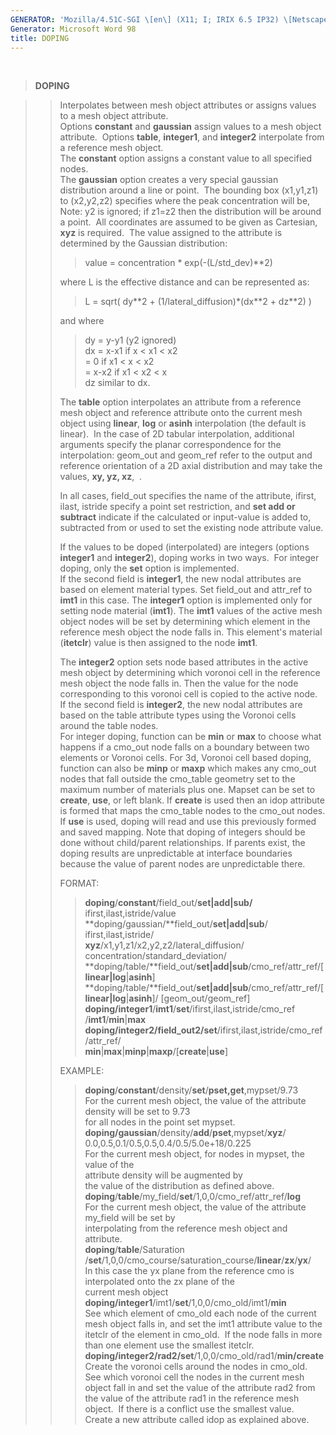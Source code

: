 ```yaml
---
GENERATOR: 'Mozilla/4.51C-SGI \[en\] (X11; I; IRIX 6.5 IP32) \[Netscape\]'
Generator: Microsoft Word 98
title: DOPING
---
```


 

> **DOPING**

> > Interpolates between mesh object attributes or assigns values to a
> > mesh object attribute.\
> > Options **constant** and **gaussian** assign values to a mesh object
> > attribute.  Options **table**, **integer1**, and **integer2**
> > interpolate from a reference mesh object.\
> > The **constant** option assigns a constant value to all specified
> > nodes.\
> > The **gaussian** option creates a very special gaussian distribution
> > around a line or point.  The bounding box (x1,y1,z1) to (x2,y2,z2)
> > specifies where the peak concentration will be, Note: y2 is ignored;
> > if z1=z2 then the distribution will be around a point.  All
> > coordinates are assumed to be given as Cartesian, **xyz** is
> > required.  The value assigned to the attribute is determined by the
> > Gaussian distribution:
> >
> > > value = concentration \* exp(-(L/std\_dev)\*\*2)
> >
> > where L is the effective distance and can be represented as:
> >
> > > L = sqrt( dy\*\*2 + (1/lateral\_diffusion)\*(dx\*\*2 + dz\*\*2) )
> >
> > and where
> >
> > > dy = y-y1 (y2 ignored)\
> > > dx = x-x1 if x &lt; x1 &lt; x2\
> > > = 0 if x1 &lt; x &lt; x2\
> > > = x-x2 if x1 &lt; x2 &lt; x\
> > > dz similar to dx.
> >
> > The **table** option interpolates an attribute from a reference mesh
> > object and reference attribute onto the current mesh object using
> > **linear**, **log** or **asinh** interpolation (the default is
> > linear).  In the case of 2D tabular interpolation, additional
> > arguments specify the planar correspondence for the interpolation:
> > geom\_out and geom\_ref refer to the output and reference
> > orientation of a 2D axial distribution and may take the values,
> > **xy, yz, xz**,  .
> >
> > In all cases, field\_out specifies the name of the attribute,
> > ifirst, ilast, istride specify a point set restriction, and **set
> > add or subtract** indicate if the calculated or input-value is added
> > to, subtracted from or used to set the existing node attribute
> > value.
> >
> > If the values to be doped (interpolated) are integers (options
> > **integer1** and **integer2**), doping works in two ways.  For
> > integer doping, only the **set** option is implemented.\
> > If the second field is **integer1**, the new nodal attributes are
> > based on element material types. Set field\_out and attr\_ref to
> > **imt1** in this case. The **integer1** option is implemented only
> > for setting node material (**imt1**). The **imt1** values of the
> > active mesh object nodes will be set by determining which element in
> > the reference mesh object the node falls in. This element's material
> > (**itetclr**) value is then assigned to the node **imt1**.
> >
> > The **integer2** option sets node based attributes in the active
> > mesh object by determining which voronoi cell in the reference mesh
> > object the node falls in. Then the value for the node corresponding
> > to this voronoi cell is copied to the active node.\
> > If the second field is **integer2**, the new nodal attributes are
> > based on the table attribute types using the Voronoi cells around
> > the table nodes.\
> > For integer doping, function can be **min** or **max** to choose
> > what happens if a cmo\_out node falls on a boundary between two
> > elements or Voronoi cells. For 3d, Voronoi cell based doping,
> > function can also be **minp** or **maxp** which makes any cmo\_out
> > nodes that fall outside the cmo\_table geometry set to the maximum
> > number of materials plus one. Mapset can be set to **create**,
> > **use**, or left blank. If **create** is used then an idop attribute
> > is formed that maps the cmo\_table nodes to the cmo\_out nodes. If
> > **use** is used, doping will read and use this previously formed and
> > saved mapping. Note that doping of integers should be done without
> > child/parent relationships. If parents exist, the doping results are
> > unpredictable at interface boundaries because the value of parent
> > nodes are unpredictable there.
> >
> > FORMAT:
> >
> > > **doping**/**constant**/field\_out/**set|add|sub/**
> > > ifirst,ilast,istride/value\
> > > **doping/gaussian/**field\_out/**set|add|sub**/
> > > ifirst,ilast,istride/\
> > > **xyz**/x1,y1,z1/x2,y2,z2/lateral\_diffusion/
> > > concentration/standard\_deviation/\
> > > **doping/table/**field\_out/**set|add|sub**/cmo\_ref/attr\_ref/\[**linear|log**|**asinh**\]\
> > > **doping/table/**field\_out/**set|add|sub**/cmo\_ref/attr\_ref/\[**linear|log**|**asinh**\]/
> > > \[geom\_out/geom\_ref\]\
> > > **doping/integer1**/**imt1**/**set**/ifirst,ilast,istride/cmo\_ref
> > > /**imt1**/**min**|**max**\
> > > **doping/integer2/**field\_out2**/set**/ifirst,ilast,istride/cmo\_ref/attr\_ref/\
> > > **min**|**max**|**minp**|**maxp**/\[**create**|**use**\]
> >
> > EXAMPLE:
> >
> > > **doping**/**constant**/density/**set**/**pset,get**,mypset/9.73\
> > > For the current mesh object, the value of the attribute density
> > > will be set to 9.73\
> > > for all nodes in the point set mypset.\
> > > **doping/gaussian**/density/**add**/**pset**,mypset/**xyz**/\
> > > 0.0,0.5,0.1/0.5,0.5,0.4/0.5/5.0e+18/0.225\
> > > For the current mesh object, for nodes in mypset, the value of
> > > the\
> > > attribute density will be augmented by\
> > > the value of the distribution as defined above.\
> > > **doping**/**table**/my\_field/**set**/1,0,0/cmo\_ref/attr\_ref/**log**\
> > > For the current mesh object, the value of the attribute my\_field
> > > will be set by\
> > > interpolating from the reference mesh object and attribute.\
> > > **doping**/**table**/Saturation
> > > /**set**/1,0,0/cmo\_course/saturation\_course/**linear**/**zx**/**yx**/\
> > > In this case the yx plane from the reference cmo is interpolated
> > > onto the zx plane of the\
> > > current mesh object\
> > > **doping/integer1**/imt1/**set**/1,0,0/cmo\_old/imt1/**min**\
> > > See which element of cmo\_old each node of the current mesh object
> > > falls in, and set the imt1 attribute value to the itetclr of the
> > > element in cmo\_old.  If the node falls in more than one element
> > > use the smallest itetclr.\
> > > **doping/integer2/**rad2**/set**/1,0,0/cmo\_old/rad1/**min/create**\
> > > Create the voronoi cells around the nodes in cmo\_old.  See which
> > > voronoi cell the nodes in the current mesh object fall in and set
> > > the value of the attribute rad2 from the value of the attribute
> > > rad1 in the reference mesh object.  If there is a conflict use the
> > > smallest value.  Create a new attribute called idop as explained
> > > above.
